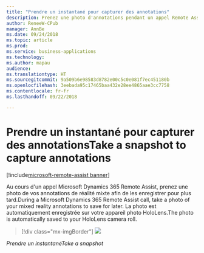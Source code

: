 ```yaml
---
title: "Prendre un instantané pour capturer des annotations"
description: Prenez une photo d'annotations pendant un appel Remote Assist.
author: ReneeW-CPub
manager: AnnBe
ms.date: 09/24/2018
ms.topic: article
ms.prod: 
ms.service: business-applications
ms.technology: 
ms.author: mapau
audience: 
ms.translationtype: HT
ms.sourcegitcommit: 9a509b6e98583d8782e00c5c0e081f7ec451180b
ms.openlocfilehash: 3eebada95c17465baa432e28ee4865aae3cc7758
ms.contentlocale: fr-fr
ms.lasthandoff: 09/22/2018

---
```


# <a name="take-a-snapshot-to-capture-annotations"></a><span data-ttu-id="18860-103">Prendre un instantané pour capturer des annotations</span><span class="sxs-lookup"><span data-stu-id="18860-103">Take a snapshot to capture annotations</span></span>

[!include[microsoft-remote-assist banner](../includes/microsoft-remote-assist.md)]

<span data-ttu-id="18860-104">Au cours d'un appel Microsoft Dynamics 365 Remote Assist, prenez une photo de vos annotations de réalité mixte afin de les enregistrer pour plus tard.</span><span class="sxs-lookup"><span data-stu-id="18860-104">During a Microsoft Dynamics 365 Remote Assist call, take a photo of your mixed reality annotations to save for later.</span></span> <span data-ttu-id="18860-105">La photo est automatiquement enregistrée sur votre appareil photo HoloLens.</span><span class="sxs-lookup"><span data-stu-id="18860-105">The photo is automatically saved to your HoloLens camera roll.</span></span>

> [!div class="mx-imgBorder"]
> ![](media/3c36ac58613973bcdc9ec5dd3a162723.jpg)

<span data-ttu-id="18860-106">*Prendre un instantané*</span><span class="sxs-lookup"><span data-stu-id="18860-106">*Take a snapshot*</span></span>

<!-- link to user guide 
[Learn more about taking a snapshot in Remote Assist.]()
-->

